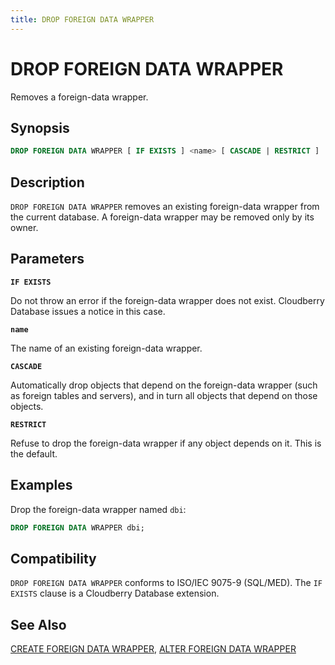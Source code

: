 ```yaml
---
title: DROP FOREIGN DATA WRAPPER
---
```


# DROP FOREIGN DATA WRAPPER

Removes a foreign-data wrapper.

## Synopsis

```sql
DROP FOREIGN DATA WRAPPER [ IF EXISTS ] <name> [ CASCADE | RESTRICT ]
```

## Description

`DROP FOREIGN DATA WRAPPER` removes an existing foreign-data wrapper from the current database. A foreign-data wrapper may be removed only by its owner.

## Parameters

**`IF EXISTS`**

Do not throw an error if the foreign-data wrapper does not exist. Cloudberry Database issues a notice in this case.

**`name`**

The name of an existing foreign-data wrapper.

**`CASCADE`**

Automatically drop objects that depend on the foreign-data wrapper (such as foreign tables and servers), and in turn all objects that depend on those objects.

**`RESTRICT`**

Refuse to drop the foreign-data wrapper if any object depends on it. This is the default.

## Examples

Drop the foreign-data wrapper named `dbi`:

```sql
DROP FOREIGN DATA WRAPPER dbi;
```

## Compatibility

`DROP FOREIGN DATA WRAPPER` conforms to ISO/IEC 9075-9 (SQL/MED). The `IF EXISTS` clause is a Cloudberry Database extension.

## See Also

[CREATE FOREIGN DATA WRAPPER](/docs/sql-stmts/sql-stmt-create-foreign-data-wrapper.md), [ALTER FOREIGN DATA WRAPPER](/docs/sql-stmts/sql-stmt-alter-foreign-data-wrapper.md)
